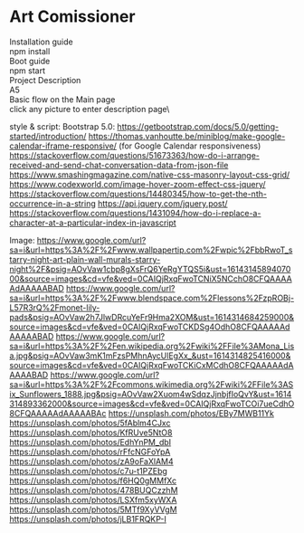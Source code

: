 Art Comissioner
====
Installation guide\
	npm install\
Boot guide\
	npm start\
Project Description\
A5\
	Basic flow on the Main page\
	click any picture to enter description page\

style & script:
Bootstrap 5.0: https://getbootstrap.com/docs/5.0/getting-started/introduction/ 
https://thomas.vanhoutte.be/miniblog/make-google-calendar-iframe-responsive/ (for Google Calendar responsiveness)
https://stackoverflow.com/questions/51673363/how-do-i-arrange-received-and-send-chat-conversation-data-from-json-file
https://www.smashingmagazine.com/native-css-masonry-layout-css-grid/
https://www.codexworld.com/image-hover-zoom-effect-css-jquery/
https://stackoverflow.com/questions/14480345/how-to-get-the-nth-occurrence-in-a-string
https://api.jquery.com/jquery.post/
https://stackoverflow.com/questions/1431094/how-do-i-replace-a-character-at-a-particular-index-in-javascript

Image:
https://www.google.com/url?sa=i&url=https%3A%2F%2Fwww.wallpapertip.com%2Fwpic%2FbbRwoT_starry-night-art-plain-wall-murals-starry-night%2F&psig=AOvVaw1cbp8gXsFrQ6YeRgYTQS5i&ust=1614314589407000&source=images&cd=vfe&ved=0CAIQjRxqFwoTCNiX5NCchO8CFQAAAAAdAAAAABAD
https://www.google.com/url?sa=i&url=https%3A%2F%2Fwww.blendspace.com%2Flessons%2FzpROBj-L57R3rQ%2Fmonet-lily-pads&psig=AOvVaw2h7JlwDRcuYeFr9Hma2XOM&ust=1614314684259000&source=images&cd=vfe&ved=0CAIQjRxqFwoTCKDSg4OdhO8CFQAAAAAdAAAAABAD
https://www.google.com/url?sa=i&url=https%3A%2F%2Fen.wikipedia.org%2Fwiki%2FFile%3AMona_Lisa.jpg&psig=AOvVaw3mK1mFzsPMhnAycUlEgXx_&ust=1614314825416000&source=images&cd=vfe&ved=0CAIQjRxqFwoTCKiCxMCdhO8CFQAAAAAdAAAAABAD
https://www.google.com/url?sa=i&url=https%3A%2F%2Fcommons.wikimedia.org%2Fwiki%2FFile%3ASix_Sunflowers_1888.jpg&psig=AOvVaw2Xuom4wSdqzJjnbjfIoQvY&ust=1614314893362000&source=images&cd=vfe&ved=0CAIQjRxqFwoTCOi7ueCdhO8CFQAAAAAdAAAAABAc 
https://unsplash.com/photos/EBy7MWB11Yk
https://unsplash.com/photos/5fAblm4CJxc
https://unsplash.com/photos/KfRUve5NtO8
https://unsplash.com/photos/EdhYnPM_dbI
https://unsplash.com/photos/rFfcNGFoYpA
https://unsplash.com/photos/zA9oFaXlAM4
https://unsplash.com/photos/c7u-t1PZEbg
https://unsplash.com/photos/f6HQ0gMMfXc
https://unsplash.com/photos/478BUQCzzhM
https://unsplash.com/photos/LSXfm5xyWXA
https://unsplash.com/photos/5MTf9XyVVgM
https://unsplash.com/photos/jLB1FRQKP-I
